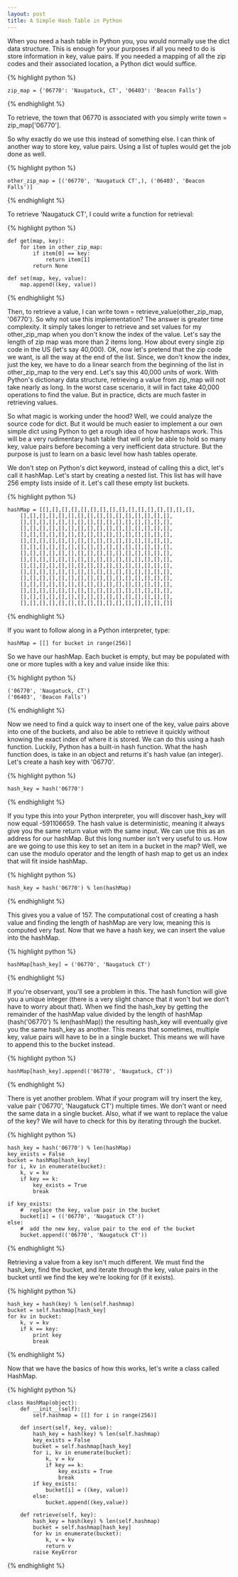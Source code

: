 ```yaml
---
layout: post
title: A Simple Hash Table in Python
---
```


When you need a hash table in Python you, you would normally use the dict data structure. This is enough for your purposes if all you need to do is store information in key, value pairs. If you needed a mapping of all the zip codes and their associated location, a Python dict would suffice. 

{% highlight python %}

    zip_map = {'06770': 'Naugatuck, CT', '06403': 'Beacon Falls'} 
    
{% endhighlight %}

To retrieve, the town that 06770 is associated with you simply write town = zip_map['06770'].

So why exactly do we use this instead of something else. I can think of another way to store key, value pairs. Using a list of tuples would get the job done as well.

{% highlight python %}

	other_zip_map = [('06770', 'Naugatuck CT',), ('06403', 'Beacon Falls')]
    
{% endhighlight %}

To retrieve 'Naugatuck CT', I could write a function for retrieval:

{% highlight python %}

	def get(map, key):
		for item in other_zip_map:
			if item[0] == key:
				return item[1]
			return None

	def set(map, key, value):
		map.append((key, value))

{% endhighlight %}

Then, to retrieve a value, I can write town = retrieve_value(other_zip_map, '06770'). So why not use this implementation? The answer is greater time complexity. It simply takes longer to retrieve and set values for my other_zip_map when you don't know the index of the value. Let's say the length of zip map was more than 2 items long. How about every single zip code in the US (let's say 40,000). OK, now let's pretend that the zip code we want, is all the way at the end of the list. Since, we don't know the index, just the key, we have to do a linear search from the beginning of the list in other_zip_map to the very end. Let's say this 40,000 units of work. With Python's dictionary data structure, retrieving a value from zip_map will not take nearly as long. In the worst case scenario, it will in fact take 40,000 operations to find the value. But in practice, dicts are much faster in retrieving values. 

So what magic is working under the hood? Well, we could analyze the source code for dict. But it would be much easier to implement a our own simple dict using Python to get a rough idea of how hashmaps work. This will be a very rudimentary hash table that will only be able to hold so many key, value pairs before becoming a very inefficient data structure. But the purpose is just to learn on a basic level how hash tables operate.


We don't step on Python's dict keyword, instead of calling this a dict, let's call it hashMap. Let's start by creating a nested list. This list has will have 256 empty lists inside of it. Let's call these empty list buckets.

{% highlight python %}

	hashMap = [[],[],[],[],[],[],[],[],[],[],[],[],[],[],[],[],
		[],[],[],[],[],[],[],[],[],[],[],[],[],[],[],[],
		[],[],[],[],[],[],[],[],[],[],[],[],[],[],[],[],
		[],[],[],[],[],[],[],[],[],[],[],[],[],[],[],[],
		[],[],[],[],[],[],[],[],[],[],[],[],[],[],[],[],
		[],[],[],[],[],[],[],[],[],[],[],[],[],[],[],[],
		[],[],[],[],[],[],[],[],[],[],[],[],[],[],[],[],
		[],[],[],[],[],[],[],[],[],[],[],[],[],[],[],[],
		[],[],[],[],[],[],[],[],[],[],[],[],[],[],[],[],
		[],[],[],[],[],[],[],[],[],[],[],[],[],[],[],[],
		[],[],[],[],[],[],[],[],[],[],[],[],[],[],[],[],
		[],[],[],[],[],[],[],[],[],[],[],[],[],[],[],[],
		[],[],[],[],[],[],[],[],[],[],[],[],[],[],[],[],
		[],[],[],[],[],[],[],[],[],[],[],[],[],[],[],[],
		[],[],[],[],[],[],[],[],[],[],[],[],[],[],[],[],
		[],[],[],[],[],[],[],[],[],[],[],[],[],[],[],[]]

{% endhighlight %}
 
If you want to follow along in a Python interpreter, type:

    hashMap = [[] for bucket in range(256)]

So we have our hashMap. Each bucket is empty, but may be populated with one or more tuples with a key and value inside like this:

{% highlight python %}

    ('06770', 'Naugatuck, CT')
    ('06403', 'Beacon Falls')

{% endhighlight %}

Now we need to find a quick way to insert one of the key, value pairs above into one of the buckets, and also be able to retrieve it quickly without knowing the exact index of where it is stored. We can do this using a hash function. Luckily, Python has a built-in hash function. What the hash function does, is take in an object and returns it's hash value (an integer). Let's create a hash key with '06770'. 

{% highlight python %}

	hash_key = hash('06770') 

{% endhighlight %}
    
If you type this into your Python interpreter, you will discover hash_key will now equal -591106659. The hash value is deterministic, meaning it always give you the same return value with the same input. We can use this as an address for our hashMap. But this long number isn't very useful to us. How are we going to use this key to set an item in a bucket in the map? Well, we can use the modulo operator and the length of hash map to get us an index that will fit inside hashMap.

{% highlight python %}

    hash_key = hash('06770') % len(hashMap)

{% endhighlight %}
    
 This gives you a value of 157. The computational cost of creating a hash value and finding the length of hashMap are very low, meaning this is computed very fast. Now that we have a hash key, we can insert the value into the hashMap.

{% highlight python %}
 
    hashMap[hash_key] = ('06770', 'Naugatuck CT')
    
{% endhighlight %}
    
If you're observant, you'll see a problem in this. The hash function will give you a unique integer (there is a very slight chance that it won't but we don't have to worry about that). When we find the hash_key by getting the remainder of the hashMap value divided by the length of hashMap (hash('06770') % len(hashMap)) the resulting hash_key will eventually give you the same hash_key as another. This means that sometimes, multiple key, value pairs will have to be in a single bucket. This means we will have to append this to the bucket instead.

{% highlight python %}

    hashMap[hash_key].append(('06770', 'Naugatuck, CT'))
    
{% endhighlight %}
    
There is yet another problem. What if your program will try insert the key, value pair ('06770', 'Naugatuck CT') multiple times. We don't want or need the same data in a single bucket. Also, what if we want to replace the value of the key? We will have to check for this by iterating through the bucket.

{% highlight python %}
    
    hash_key = hash('06770') % len(hashMap)
    key_exists = False
    bucket = hashMap[hash_key]
    for i, kv in enumerate(bucket):
        k, v = kv 
        if key == k:
            key_exists = True
            break
            
    if key_exists:
        #  replace the key, value pair in the bucket
        bucket[i] = (('06770', 'Naugatuck CT'))
    else:
        #  add the new key, value pair to the end of the bucket
        bucket.append(('06770', 'Naugatuck CT'))
        
{% endhighlight %}

Retrieving a value from a key isn't much different. We must find the hash_key, find the bucket, and iterate through the key, value pairs in the bucket until we find the key we're looking for (if it exists).

{% highlight python %}

    hash_key = hash(key) % len(self.hashmap)
    bucket = self.hashmap[hash_key]
    for kv in bucket:
        k, v = kv
        if k == key:
            print key
            break

{% endhighlight %}

Now that we have the basics of how this works, let's write a class called HashMap.

{% highlight python %}

    class HashMap(object):
        def __init__(self):
            self.hashmap = [[] for i in range(256)]

        def insert(self, key, value):
            hash_key = hash(key) % len(self.hashmap)
            key_exists = False
            bucket = self.hashmap[hash_key]
            for i, kv in enumerate(bucket):
                k, v = kv
                if key == k:
                    key_exists = True
                    break
            if key_exists:
                bucket[i] = ((key, value))
            else:
                bucket.append((key,value))

        def retrieve(self, key):
            hash_key = hash(key) % len(self.hashmap)
            bucket = self.hashmap[hash_key]
            for kv in enumerate(bucket):
                k, v = kv
                return v
            raise KeyError
            
{% endhighlight %}
